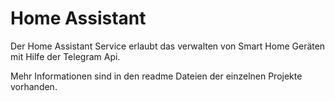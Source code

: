 # Home Assistant

Der Home Assistant Service erlaubt das verwalten von Smart Home Geräten mit Hilfe der Telegram Api.

Mehr Informationen sind in den readme Dateien der einzelnen Projekte vorhanden.
